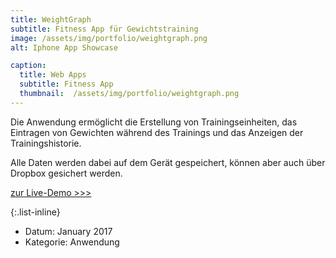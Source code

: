 ```yaml
---
title: WeightGraph
subtitle: Fitness App für Gewichtstraining
image: /assets/img/portfolio/weightgraph.png
alt: Iphone App Showcase

caption:
  title: Web Apps
  subtitle: Fitness App
  thumbnail:  /assets/img/portfolio/weightgraph.png
---
```


Die Anwendung ermöglicht die Erstellung von Trainingseinheiten, das Eintragen von Gewichten während des Trainings und das Anzeigen der Trainingshistorie.

Alle Daten werden dabei auf dem Gerät gespeichert, können aber auch über Dropbox gesichert werden.

[zur Live-Demo >>>](https://fillmer-development.github.io/weightGraph/)

{:.list-inline}
- Datum: January 2017
- Kategorie: Anwendung